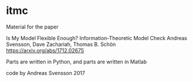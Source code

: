 # itmc
Material for the paper

Is My Model Flexible Enough? Information-Theoretic Model Check
Andreas Svensson, Dave Zachariah, Thomas B. Schön
https://arxiv.org/abs/1712.02675

Parts are written in Python, and parts are written in Matlab

code by Andreas Svensson 2017
